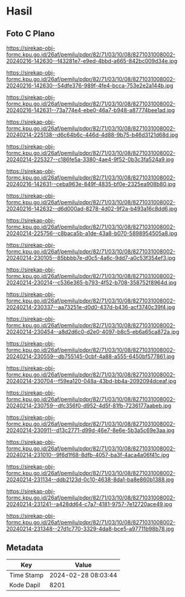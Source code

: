 # Hasil

## Foto C Plano

https://sirekap-obj-formc.kpu.go.id/26af/pemilu/pdpr/82/71/03/10/08/8271031008002-20240216-142630--f43281e7-e9ed-4bbd-a665-842bc009d34e.jpg

https://sirekap-obj-formc.kpu.go.id/26af/pemilu/pdpr/82/71/03/10/08/8271031008002-20240216-142630--54dfe376-989f-4fe4-bcca-753e2e2a144b.jpg

https://sirekap-obj-formc.kpu.go.id/26af/pemilu/pdpr/82/71/03/10/08/8271031008002-20240216-142631--73a774e4-ebe0-46a7-b948-a87774bee1ad.jpg

https://sirekap-obj-formc.kpu.go.id/26af/pemilu/pdpr/82/71/03/10/08/8271031008002-20240214-225138--d6c64b6c-446d-4d88-9b75-b46d3121d68d.jpg

https://sirekap-obj-formc.kpu.go.id/26af/pemilu/pdpr/82/71/03/10/08/8271031008002-20240214-225327--c186fe5a-3380-4ae4-9f52-0b3c3fa524a9.jpg

https://sirekap-obj-formc.kpu.go.id/26af/pemilu/pdpr/82/71/03/10/08/8271031008002-20240216-142631--ceba963e-849f-4835-bf0e-2325ea908b80.jpg

https://sirekap-obj-formc.kpu.go.id/26af/pemilu/pdpr/82/71/03/10/08/8271031008002-20240216-142632--d6d000ad-8278-4d02-9f2a-b493a16c8dd6.jpg

https://sirekap-obj-formc.kpu.go.id/26af/pemilu/pdpr/82/71/03/10/08/8271031008002-20240214-225756--c8baca5b-a1de-43a8-b070-5898954505a8.jpg

https://sirekap-obj-formc.kpu.go.id/26af/pemilu/pdpr/82/71/03/10/08/8271031008002-20240214-230105--85bbbb7e-d0c5-4a6c-9dd7-a0c53f354ef3.jpg

https://sirekap-obj-formc.kpu.go.id/26af/pemilu/pdpr/82/71/03/10/08/8271031008002-20240214-230214--c536e365-b793-4f52-b708-358752f8964d.jpg

https://sirekap-obj-formc.kpu.go.id/26af/pemilu/pdpr/82/71/03/10/08/8271031008002-20240214-230337--aa73251e-d0d0-437d-b436-acf3740c39f4.jpg

https://sirekap-obj-formc.kpu.go.id/26af/pemilu/pdpr/82/71/03/10/08/8271031008002-20240214-230454--a8d2d6c0-d2e0-4097-b8c5-eb6a65ca872a.jpg

https://sirekap-obj-formc.kpu.go.id/26af/pemilu/pdpr/82/71/03/10/08/8271031008002-20240214-230559--db755145-0cbf-4a88-a555-6450bf577861.jpg

https://sirekap-obj-formc.kpu.go.id/26af/pemilu/pdpr/82/71/03/10/08/8271031008002-20240214-230704--f59ea120-048a-43bd-bb4a-2092094dceaf.jpg

https://sirekap-obj-formc.kpu.go.id/26af/pemilu/pdpr/82/71/03/10/08/8271031008002-20240214-230759--dfc356f0-d952-4d5f-81fb-7236177aabeb.jpg

https://sirekap-obj-formc.kpu.go.id/26af/pemilu/pdpr/82/71/03/10/08/8271031008002-20240214-230911--d13c2771-d99d-46e7-8e6e-5b3a5c69e3aa.jpg

https://sirekap-obj-formc.kpu.go.id/26af/pemilu/pdpr/82/71/03/10/08/8271031008002-20240214-231010--9f6d1f68-8dfb-4057-ba3f-4aca4a06f41c.jpg

https://sirekap-obj-formc.kpu.go.id/26af/pemilu/pdpr/82/71/03/10/08/8271031008002-20240214-231134--ddb2123d-0c10-4638-8da1-ba8e860b1388.jpg

https://sirekap-obj-formc.kpu.go.id/26af/pemilu/pdpr/82/71/03/10/08/8271031008002-20240214-231241--a428dd64-c7a7-4181-9757-7e12720ace49.jpg

https://sirekap-obj-formc.kpu.go.id/26af/pemilu/pdpr/82/71/03/10/08/8271031008002-20240214-231348--27d1c770-3329-4da8-bce5-a97711b98b78.jpg


## Metadata

| Key        | Value               |
| ---------- | ------------------- |
| Time Stamp | 2024-02-28 08:03:44 |
| Kode Dapil | 8201                |



